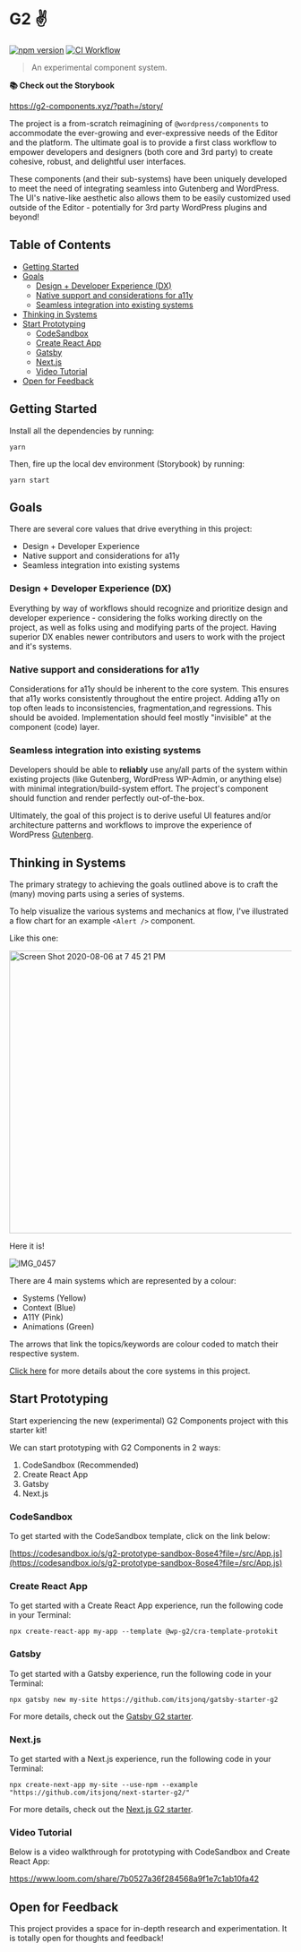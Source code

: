 # G2 ✌️

[![npm version](https://badge.fury.io/js/%40wp-g2%2Fcomponents.svg)](https://badge.fury.io/js/%40wp-g2%2Fcomponents)
[![CI Workflow](https://github.com/itsjonq/g2/workflows/ci/badge.svg)](https://github.com/ItsJonQ/g2/actions?query=workflow%3Aci)

> An experimental component system.

**📚 Check out the Storybook**

https://g2-components.xyz/?path=/story/

The project is a from-scratch reimagining of `@wordpress/components` to accommodate the ever-growing and ever-expressive needs of the Editor and the platform. The ultimate goal is to provide a first class workflow to empower developers and designers (both core and 3rd party) to create cohesive, robust, and delightful user interfaces.

These components (and their sub-systems) have been uniquely developed to meet the need of integrating seamless into Gutenberg and WordPress. The UI's native-like aesthetic also allows them to be easily customized used outside of the Editor - potentially for 3rd party WordPress plugins and beyond!

## Table of Contents

<!-- START doctoc generated TOC please keep comment here to allow auto update -->
<!-- DON'T EDIT THIS SECTION, INSTEAD RE-RUN doctoc TO UPDATE -->

-   [Getting Started](#getting-started)
-   [Goals](#goals)
    -   [Design + Developer Experience (DX)](#design--developer-experience-dx)
    -   [Native support and considerations for a11y](#native-support-and-considerations-for-a11y)
    -   [Seamless integration into existing systems](#seamless-integration-into-existing-systems)
-   [Thinking in Systems](#thinking-in-systems)
-   [Start Prototyping](#start-prototyping)
    -   [CodeSandbox](#codesandbox)
    -   [Create React App](#create-react-app)
    -   [Gatsby](#gatsby)
    -   [Next.js](#nextjs)
    -   [Video Tutorial](#video-tutorial)
-   [Open for Feedback](#open-for-feedback)

<!-- END doctoc generated TOC please keep comment here to allow auto update -->

## Getting Started

Install all the dependencies by running:

```
yarn
```

Then, fire up the local dev environment (Storybook) by running:

```
yarn start
```

## Goals

There are several core values that drive everything in this project:

-   Design + Developer Experience
-   Native support and considerations for a11y
-   Seamless integration into existing systems

### Design + Developer Experience (DX)

Everything by way of workflows should recognize and prioritize design and developer experience - considering the folks working directly on the project, as well as folks using and modifying parts of the project. Having superior DX enables newer contributors and users to work with the project and it's systems.

### Native support and considerations for a11y

Considerations for a11y should be inherent to the core system. This ensures that a11y works consistently throughout the entire project. Adding a11y on top often leads to inconsistencies, fragmentation,and regressions. This should be avoided. Implementation should feel mostly "invisible" at the component (code) layer.

### Seamless integration into existing systems

Developers should be able to **reliably** use any/all parts of the system within existing projects (like Gutenberg, WordPress WP-Admin, or anything else) with minimal integration/build-system effort. The project's component should function and render perfectly out-of-the-box.

Ultimately, the goal of this project is to derive useful UI features and/or architecture patterns and workflows to improve the experience of WordPress [Gutenberg](https://github.com/WordPress/gutenberg).

## Thinking in Systems

The primary strategy to achieving the goals outlined above is to craft the (many) moving parts using a series of systems.

To help visualize the various systems and mechanics at flow, I've illustrated a flow chart for an example `<Alert />` component.

Like this one:

<img width="505" alt="Screen Shot 2020-08-06 at 7 45 21 PM" src="https://user-images.githubusercontent.com/2322354/89593516-60542580-d81d-11ea-9807-7d404d8de931.png">

Here it is!

![IMG_0457](https://user-images.githubusercontent.com/2322354/89593533-6813ca00-d81d-11ea-8c3e-28bfbc377e9b.png)

There are 4 main systems which are represented by a colour:

-   Systems (Yellow)
-   Context (Blue)
-   A11Y (Pink)
-   Animations (Green)

The arrows that link the topics/keywords are colour coded to match their respective system.

[Click here](https://github.com/ItsJonQ/g2/issues/3) for more details about the core systems in this project.

## Start Prototyping

Start experiencing the new (experimental) G2 Components project with this starter kit!

We can start prototyping with G2 Components in 2 ways:

1. CodeSandbox (Recommended)
2. Create React App
3. Gatsby
4. Next.js

### CodeSandbox

To get started with the CodeSandbox template, click on the link below:

[https://codesandbox.io/s/g2-prototype-sandbox-8ose4?file=/src/App.js](https://codesandbox.io/s/g2-prototype-sandbox-8ose4?file=/src/App.js)

### Create React App

To get started with a Create React App experience, run the following code in your Terminal:

```
npx create-react-app my-app --template @wp-g2/cra-template-protokit
```

### Gatsby

To get started with a Gatsby experience, run the following code in your Terminal:

```
npx gatsby new my-site https://github.com/itsjonq/gatsby-starter-g2
```

For more details, check out the [Gatsby G2 starter](https://github.com/ItsJonQ/gatsby-starter-g2).

### Next.js

To get started with a Next.js experience, run the following code in your Terminal:

```
npx create-next-app my-site --use-npm --example "https://github.com/itsjonq/next-starter-g2/"
```

For more details, check out the [Next.js G2 starter](https://github.com/ItsJonQ/next-g2-starter).

### Video Tutorial

Below is a video walkthrough for prototyping with CodeSandbox and Create React App:

https://www.loom.com/share/7b0527a36f284568a9f1e7c1ab10fa42

## Open for Feedback

This project provides a space for in-depth research and experimentation. It is totally open for thoughts and feedback!
